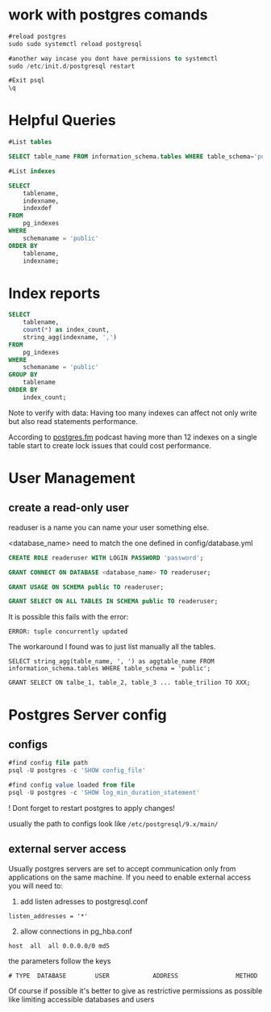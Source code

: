 # work with postgres comands

```sql
#reload postgres
sudo sudo systemctl reload postgresql

#another way incase you dont have permissions to systemctl
sudo /etc/init.d/postgresql restart

#Exit psql
\q
```

# Helpful Queries

```sql
#List tables

SELECT table_name FROM information_schema.tables WHERE table_schema='public';

#List indexes

SELECT
    tablename,
    indexname,
    indexdef
FROM
    pg_indexes
WHERE
    schemaname = 'public'
ORDER BY
    tablename,
    indexname;
```

# Index reports

```sql
SELECT
    tablename,
    count(*) as index_count,
    string_agg(indexname, ',')
FROM
    pg_indexes
WHERE
    schemaname = 'public'
GROUP BY
    tablename
ORDER BY
    index_count;
```

Note to verify with data: Having too many indexes can affect not only write but also read statements performance.

According to [postgres.fm](http://postgres.fm) podcast having more than 12 indexes on a single table start to create lock issues that could cost performance.

# User Management

## create a read-only user

readuser is a name you can name your user something else.

<database_name> need to match the one defined in config/database.yml

```sql
CREATE ROLE readeruser WITH LOGIN PASSWORD 'password';

GRANT CONNECT ON DATABASE <database_name> TO readeruser;

GRANT USAGE ON SCHEMA public TO readeruser;

GRANT SELECT ON ALL TABLES IN SCHEMA public TO readeruser;
```

It is possible this fails with the error:

`` ERROR: tuple concurrently updated ``

The workaround I found was to just list manually all the tables.

```
SELECT string_agg(table_name, ', ') as aggtable_name FROM information_schema.tables WHERE table_schema = 'public';
```

```
GRANT SELECT ON talbe_1, table_2, table_3 ... table_trilion TO XXX;
```

# Postgres Server config

## configs
```sql
#find config file path
psql -U postgres -c 'SHOW config_file'

#find config value loaded from file
psql -U postgres -c 'SHOW log_min_duration_statement'
````
! Dont forget to restart postgres to apply changes!

usually the path to configs look like `/etc/postgresql/9.x/main/`

## external server access

Usually postgres servers are set to accept communication only from applications on the same machine. If you need to enable external access you will need to:

 1. add listen adresses to postgresql.conf

`listen_addresses = '*'`

2. allow connections in pg_hba.conf

`host  all  all 0.0.0.0/0 md5`

the parameters follow the keys

`# TYPE  DATABASE        USER            ADDRESS                METHOD`

Of course if possible it's better to give as restrictive permissions as possible like limiting accessible databases and users
